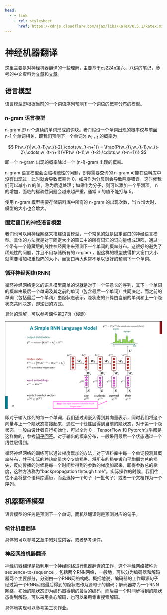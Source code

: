 ```yaml
---
head:
  - - link
    - rel: stylesheet
      href: https://cdnjs.cloudflare.com/ajax/libs/KaTeX/0.5.1/katex.min.css
---
```


# 神经机器翻译

这里主要是对神经机器翻译的一些理解，主要基于[cs224n](https://web.stanford.edu/class/cs224n/)第六、八讲的笔记，参考的中文资料为[文章](https://juejin.cn/post/7095181203929563173)和[文章](https://juejin.cn/post/7095946235848163364)。

## 语言模型

语言模型即根据当前的一个词语序列预测下一个词语的概率分布的模型。

### n-gram 语言模型

n-gram 即 n 个连续的单词形成的词块。我们假设一个单词出现的概率仅与前面 n-1 个单词相关，即我们预测下一个单词为 $w_{t+1}$ 的概率为

$$
P(w_{t}|w_{t-1},w_{t-2},\cdots,w_{t-n+1}) = \frac{P(w_{t},w_{t-1},w_{t-2},\cdots,w_{t-n+1})}{P(w_{t-1},w_{t-2},\cdots,w_{t-n+1})}
$$

即一个 n-gram 出现的概率除以一个 (n-1)-gram 出现的概率。

n-gram 语言模型会面临稀疏性的问题，即你需要查询的 n-gram 可能在语料库中没有出现过，此时就会导致概率为 0，如果作为分母则会导致除零错误，这时候我们可以减小 n 的值，称为后退处理；如果作为分子，则可以添加一个平滑项。 n 的增加，面临的稀疏性问题会越来越严重，通常 n 的值不能打与 5。

使用 n-gram 模型需要存储语料库中所有的 n-gram 的出现次数，当 n 增大时，模型的大小也会增大。

### 固定窗口的神经语言模型

我们也可以用神经网络来搭建语言模型，一个常见的就是固定窗口的神经语言模型。具体的方法就是对于固定大小的窗口中的所有词汇的词向量组成矩阵，通过一个带有一个隐藏层的线性神经网络来预测下一个单词的概率分布。这很好的避免了稀疏性的问题，并且不用存储所有的 n-gram ，但这样的模型使得扩大窗口大小就需要增加权重矩阵的大小，而窗口再大也常不足以很好的预测下一个单词。

### 循环神经网络(RNN)

循环神经网络定义的语言模型简单的说就是对于一个任意长的序列，其下一个单词的概率由最后一个单词及其之前的单词（包含最后一个单词）共同决定，而之前的单词（包括最后一个单词）由隐状态表示，隐状态的计算由当前的单词和上一个隐状态共同决定，即递归的方式。

具体的理解，可以参考[课件](https://web.stanford.edu/class/cs224n/slides_w25/cs224n-2025-lecture05-rnnlm.pdf)第27页（侵删）

![rnn](images/image.png)

即对于输入序列的每一个单词，我们通过词嵌入得到其向量表示，同时我们将这个向量与上一个隐状态拼接起来，通过一个线性层得到当前的隐状态，对于第一个隐状态，一般由设计者自行初始化，可以全为 $0$ ，TensorFlow 和 Pytorch似乎都是这样做的，参考[知乎回答](https://www.zhihu.com/question/384725029/answer/1124300180)。对于输出的概率分布，一般采用最后一个状态通过一个线性层得到。

循环神经网络的训练可以通过梯度累加的方法，对于语料库中每一个单词预测其概率分布，并于实际的独热向量求交叉熵损失，将所有的损失求和平均即为总的损失，反向传播的时候将每一个时间步得到的参数的梯度加起来，即得参数总的梯度，这种方法称为"backpropagation through time"。实际操作的时候，我们往往不会将整个语料库遍历，而会选择一个句子（一批句子）或者一个文档作为一个序列。

## 机器翻译模型

语言模型的任务是预测下一个单词，而机器翻译则是预测对应的句子。

### 统计机器翻译

具体的可以参考[文章](https://juejin.cn/post/7095946235848163364)中的对应内容，或者参考课件。

### 神经网络机器翻译

神经机器翻译是指利用一个神经网络进行机器翻译的工作，这个神经网络被称为 sequence-to-sequence ，包括两个RNN网络，一般地，可以分为编码器和解码器两个主要部分，分别由一个RNN网络构成。概括地说，编码器的工作即源句子经过第一个RNN网络最后得到的隐状态作为源句子的编码；解码器亦为一个RNN网络，初始的隐状态即为编码器得到的最后的编码，而后每一个时间步得到的隐状态得到解码，可以采用贪心解码，也可以采用集束搜索解码。

具体地实现可以参考第三次作业。
